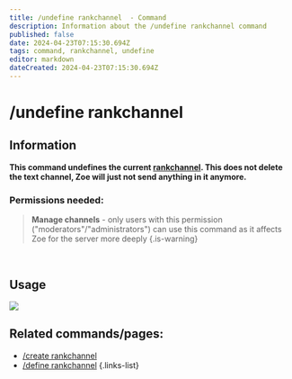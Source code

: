 ```yaml
---
title: /undefine rankchannel  - Command
description: Information about the /undefine rankchannel command
published: false
date: 2024-04-23T07:15:30.694Z
tags: command, rankchannel, undefine
editor: markdown
dateCreated: 2024-04-23T07:15:30.694Z
---
```


# /undefine rankchannel
## Information
**This command undefines the current [rankchannel](/en/features/rankChannel). This does not delete the text channel, Zoe will just not send anything in it anymore.**<br>

### Permissions needed:
>**Manage channels** - only users with this permission ("moderators"/"administrators") can use this command as it affects Zoe for the server more deeply {.is-warning}

<br>

## Usage
![](/new_undefine_rankchannel.gif)[]()
<br>
 
## Related commands/pages:
-   [/create rankchannel](/en/commands/create/rankChannel/)
-   [/define rankchannel](/en/commands/define/rankChannel/) 
{.links-list}